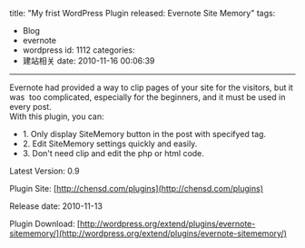 title: "My frist WordPress Plugin released: Evernote Site Memory"
tags:
  - Blog
  - evernote
  - wordpress
id: 1112
categories:
  - 建站相关
date: 2010-11-16 00:06:39
---

<div id="_mcePaste">Evernote had provided a way to clip pages of your site for the visitors, but it was  too complicated, especially for the beginners, and it must be used in every post.</div>
<div id="_mcePaste">With this plugin, you can:</div>
<div id="_mcePaste">

*   1\. Only display SiteMemory button in the post with specifyed tag.
*   2\. Edit SiteMemory settings quickly and easily.
*   3\. Don't need clip and edit the php or html code.
</div>
Latest Version: 0.9

Plugin Site: [http://chensd.com/plugins](http://chensd.com/plugins)

Release date: 2010-11-13

Plugin Download: [http://wordpress.org/extend/plugins/evernote-sitememory/](http://wordpress.org/extend/plugins/evernote-sitememory/)